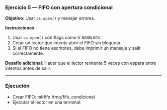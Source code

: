 ### Ejercicio 5 — FIFO con apertura condicional
**Objetivo**: Usar `os.open()` y manejar errores.

**Instrucciones**:
1. Usar `os.open()` con flags como `O_NONBLOCK`.
2. Crear un lector que intente abrir el FIFO sin bloquear.
3. Si el FIFO no tiene escritores, debe imprimir un mensaje y salir correctamente.

**Desafío adicional**: Hacer que el lector reintente 5 veces con espera entre intentos antes de salir.

---

### Ejecución

- Crear FIFO: mkfifo /tmp/fifo_condicional
- Ejecutar el lector en una terminal.


